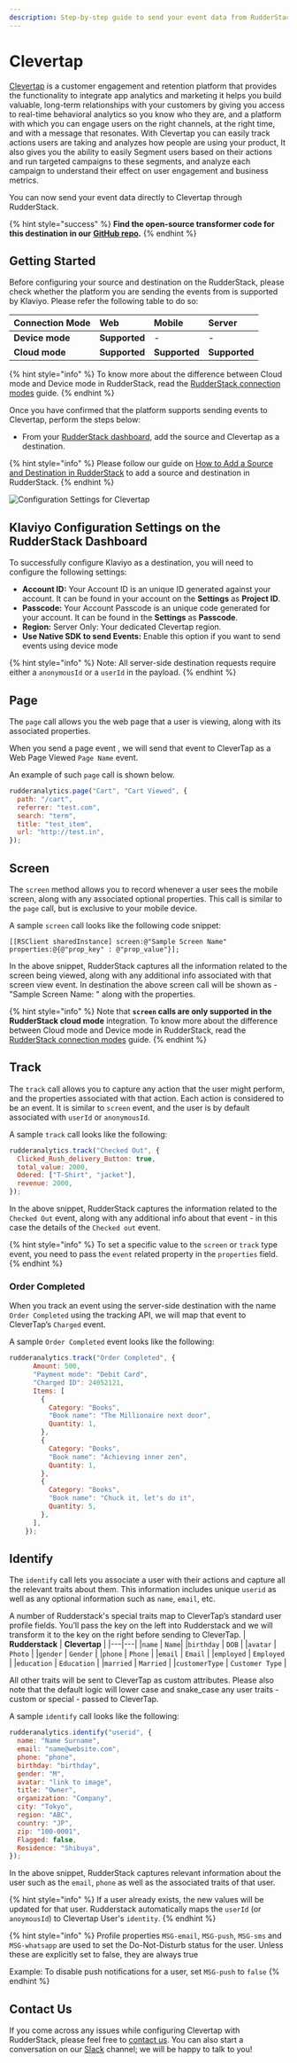 ```yaml
---
description: Step-by-step guide to send your event data from RudderStack to Clevertap.
---
```


# Clevertap

[Clevertap](https://clevertap.com/) is a customer engagement and retention platform that provides the functionality to integrate app analytics and marketing it helps you build valuable, long-term relationships with your customers by giving you access to real-time behavioral analytics so you know who they are, and a platform with which you can engage users on the right channels, at the right time, and with a message that resonates. With Clevertap you can easily track actions users are taking and analyzes how people are using your product, It also gives you the ability to easily Segment users based on their actions and run targeted campaigns to these segments, and analyze each campaign to understand their effect on user engagement and business metrics.

You can now send your event data directly to Clevertap through RudderStack.

{% hint style="success" %}
**Find the open-source transformer code for this destination in our** [**GitHub repo**](https://github.com/rudderlabs/rudder-transformer/tree/master/v0/destinations/clevertap)**.**
{% endhint %}

## Getting Started

Before configuring your source and destination on the RudderStack, please check whether the platform you are sending the events from is supported by Klaviyo. Please refer the following table to do so:

| **Connection Mode** | **Web**       | **Mobile**    | **Server**    |
| :------------------ | :------------ | :------------ | :------------ |
| **Device mode**     | **Supported** | -             | -             |
| **Cloud mode**      | **Supported** | **Supported** | **Supported** |

{% hint style="info" %}
To know more about the difference between Cloud mode and Device mode in RudderStack, read the [RudderStack connection modes](https://docs.rudderstack.com/get-started/rudderstack-connection-modes) guide.
{% endhint %}

Once you have confirmed that the platform supports sending events to Clevertap, perform the steps below:

- From your [RudderStack dashboard](https://app.rudderstack.com/), add the source and Clevertap as a destination.

{% hint style="info" %}
Please follow our guide on [How to Add a Source and Destination in RudderStack](https://docs.rudderstack.com/how-to-guides/adding-source-and-destination-rudderstack) to add a source and destination in RudderStack.
{% endhint %}

![Configuration Settings for Clevertap](../.gitbook/assets/clevertap-settings.png)

## Klaviyo Configuration Settings on the RudderStack Dashboard

To successfully configure Klaviyo as a destination, you will need to configure the following settings:

- **Account ID:** Your Account ID is an unique ID generated against your account. It can be found in your account on the **Settings** as **Project ID**.
- **Passcode:** Your Account Passcode is an unique code generated for your account. It can be found in the **Settings** as **Passcode**.
- **Region:** Server Only: Your dedicated Clevertap region.
- **Use Native SDK to send Events:** Enable this option if you want to send events using device mode

{% hint style="info" %}
Note: All server-side destination requests require either a `anonymousId` or a `userId` in the payload.
{% endhint %}

## Page

The `page` call allows you the web page that a user is viewing, along with its associated properties.

When you send a page event , we will send that event to CleverTap as a Web Page Viewed `Page Name` event.

An example of such `page` call is shown below.

```javascript
rudderanalytics.page("Cart", "Cart Viewed", {
  path: "/cart",
  referrer: "test.com",
  search: "term",
  title: "test_item",
  url: "http://test.in",
});
```

## Screen

The `screen` method allows you to record whenever a user sees the mobile screen, along with any associated optional properties. This call is similar to the `page` call, but is exclusive to your mobile device.

A sample `screen` call looks like the following code snippet:

```xcode
[[RSClient sharedInstance] screen:@"Sample Screen Name" properties:@{@"prop_key" : @"prop_value"}];
```

In the above snippet, RudderStack captures all the information related to the screen being viewed, along with any additional info associated with that screen view event. In destination the above screen call will be shown as - "Sample Screen Name: " along with the properties.

{% hint style="info" %}
Note that **`screen` calls are only supported in the RudderStack cloud mode** integration. To know more about the difference between Cloud mode and Device mode in RudderStack, read the [RudderStack connection modes](https://docs.rudderstack.com/get-started/rudderstack-connection-modes) guide.
{% endhint %}

## Track

The `track` call allows you to capture any action that the user might perform, and the properties associated with that action. Each action is considered to be an event. It is similar to `screen` event, and the user is by default associated with `userId` or `anonymousId`.

A sample `track` call looks like the following:

```javascript
rudderanalytics.track("Checked Out", {
  Clicked_Rush_delivery_Button: true,
  total_value: 2000,
  Odered: ["T-Shirt", "jacket"],
  revenue: 2000,
});
```

In the above snippet, RudderStack captures the information related to the `Checked Out` event, along with any additional info about that event - in this case the details of the `Checked out` event.

{% hint style="info" %}
To set a specific value to the `screen` or `track` type event, you need to pass the `event` related property in the `properties` field.
{% endhint %}

### Order Completed

When you track an event using the server-side destination with the name `Order Completed` using the tracking API, we will map that event to CleverTap’s `Charged` event.

A sample `Order Completed` event looks like the following:

```javascript
rudderanalytics.track("Order Completed", {
      Amount: 500,
      "Payment mode": "Debit Card",
      "Charged ID": 24052121,
      Items: [
        {
          Category: "Books",
          "Book name": "The Millionaire next door",
          Quantity: 1,
        },
        {
          Category: "Books",
          "Book name": "Achieving inner zen",
          Quantity: 1,
        },
        {
          Category: "Books",
          "Book name": "Chuck it, let's do it",
          Quantity: 5,
        },
      ],
    });
```

## Identify

The `identify` call lets you associate a user with their actions and capture all the relevant traits about them. This information includes unique `userid` as well as any optional information such as `name`, `email`, etc.

A number of Rudderstack's special traits map to CleverTap’s standard user profile fields. You’ll pass the key on the left into Rudderstack and we will transform it to the key on the right before sending to CleverTap.
| **Rudderstack** | **Clevertap** |
|---|---|
|`name` | `Name`|
|`birthday` | `DOB` |
|`avatar` | `Photo` |
|`gender` | `Gender` |
|`phone` | `Phone` |
|`email` | `Email` |
|`employed` | `Employed` |
|`education` | `Education` |
|`married` | `Married` |
|`customerType` | `Customer Type` |

All other traits will be sent to CleverTap as custom attributes. Please also note that the default logic will lower case and snake_case any user traits - custom or special - passed to CleverTap.

A sample `identify` call looks like the following:

```javascript
rudderanalytics.identify("userid", {
  name: "Name Surname",
  email: "name@website.com",
  phone: "phone",
  birthday: "birthday",
  gender: "M",
  avatar: "link to image",
  title: "Owner",
  organization: "Company",
  city: "Tokyo",
  region: "ABC",
  country: "JP",
  zip: "100-0001",
  Flagged: false,
  Residence: "Shibuya",
});
```

In the above snippet, RudderStack captures relevant information about the user such as the `email`, `phone` as well as the associated traits of that user.

{% hint style="info" %}
If a user already exists, the new values will be updated for that user. Rudderstack automatically maps the `userId` (or `anoymousId`) to Clevertap User's `identity`.
{% endhint %}

{% hint style="info" %}
Profile properties `MSG-email`, `MSG-push`, `MSG-sms` and `MSG-whatsapp` are used to set the Do-Not-Disturb status for the user. Unless these are explicitly set to false, they are always true

Example: To disable push notifications for a user, set `MSG-push` to `false`
{% endhint %}

## Contact Us

If you come across any issues while configuring Clevertap with RudderStack, please feel free to [contact us](mailto:docs@rudderstack.com). You can also start a conversation on our [Slack](https://resources.rudderstack.com/join-rudderstack-slack) channel; we will be happy to talk to you!
